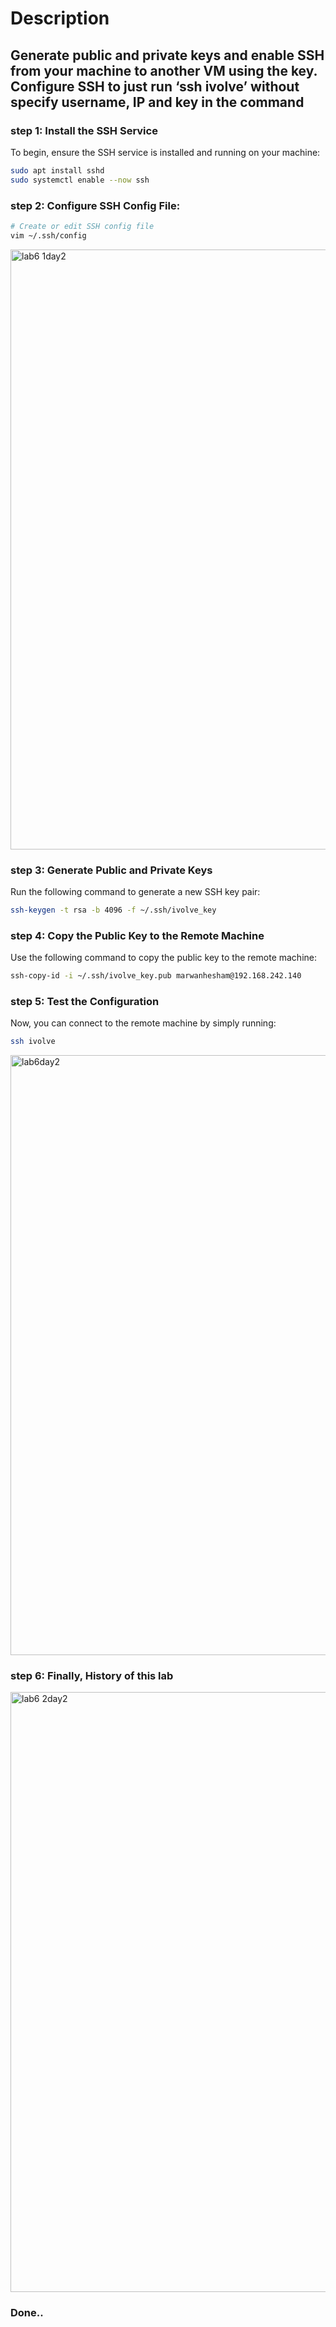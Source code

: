 # Description
## Generate public and private keys and enable SSH from your machine to another VM using the key. Configure SSH to just run ‘ssh ivolve’ without specify username, IP and key in the command 

### step 1: Install the SSH Service
To begin, ensure the SSH service is installed and running on your machine: 
```bash
sudo apt install sshd
sudo systemctl enable --now ssh
```

### step 2: Configure SSH Config File:
```bash
# Create or edit SSH config file
vim ~/.ssh/config
```

<img width="960" alt="lab6 1day2" src="https://github.com/user-attachments/assets/922a673c-f1e0-46fb-a28e-d3f52560318c">


### step 3: Generate Public and Private Keys
Run the following command to generate a new SSH key pair:
```bash
ssh-keygen -t rsa -b 4096 -f ~/.ssh/ivolve_key
```

### step 4: Copy the Public Key to the Remote Machine
Use the following command to copy the public key to the remote machine:

```bash
ssh-copy-id -i ~/.ssh/ivolve_key.pub marwanhesham@192.168.242.140
```

### step 5: Test the Configuration
Now, you can connect to the remote machine by simply running:

```bash
ssh ivolve
```

<img width="960" alt="lab6day2" src="https://github.com/user-attachments/assets/2e197fc6-f0e3-40cb-9e63-6cc995340d10">

### step 6: Finally, History of this lab

<img width="960" alt="lab6 2day2" src="https://github.com/user-attachments/assets/3939adf3-623b-450c-a60c-0fd05a96256f">

### Done..
